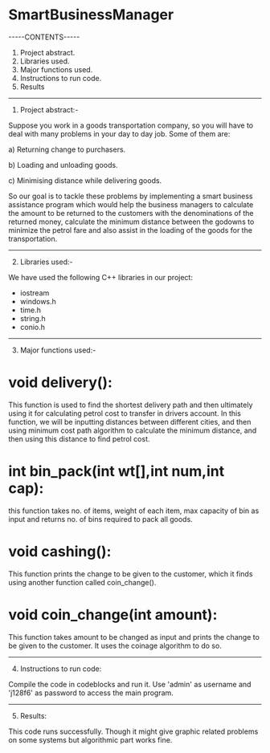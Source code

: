 # SmartBusinessManager
-----CONTENTS-----


1. Project abstract.
2. Libraries used.
3. Major functions used.
4. Instructions to run code.
5. Results

------------------

1. Project abstract:-

Suppose you work in a goods transportation company, so you will have to deal with many problems in your day to day job. Some of them are:

a) Returning change to purchasers.

b) Loading and unloading goods.

c) Minimising distance while delivering goods.

So our goal is to tackle these problems by implementing a smart business assistance program which would help the business managers to calculate the
amount to be returned to the customers with the denominations of the returned money,  calculate the minimum distance between the godowns to 
minimize the petrol fare and also assist in the loading of the goods for the transportation.

-------------------

2. Libraries used:-

We have used the following C++ libraries in our project:
- iostream
- windows.h
- time.h
- string.h
- conio.h

-------------------
 
3. Major functions used:-

# void delivery():
This function is used to find the shortest delivery path and then ultimately using it for calculating petrol cost to transfer in drivers account.
In this function, we will be inputting distances between different cities, and then using minimum cost path algorithm to calculate the minimum 
distance, and then using this distance to find petrol cost.

# int bin_pack(int wt[],int num,int cap):
this function takes no. of items, weight of each item, max capacity of bin as input and returns no. of bins required to pack all goods.

# void cashing():
This function prints the change to be given to the customer, which it finds using another function called coin_change().

# void coin_change(int amount):
This function takes amount to be changed as input and prints the change to be given to the customer. It uses the coinage algorithm to do so.

--------------------

4. Instructions to run code:

Compile the code in codeblocks and run it. Use 'admin' as username and 'j128f6' as password to access the main program.

--------------------

5. Results:

This code runs successfully. Though it might give graphic related problems on some systems but algorithmic part works fine.
